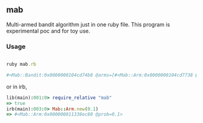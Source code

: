 ## mab

Multi-armed bandit algorithm just in one ruby file.
This program is experimental poc and for toy use.

### Usage

```ruby

ruby mab.rb

#<Mab::Bandit:0x0000000104cd74b8 @arms=[#<Mab::Arm:0x0000000104cd7738 @prob=0.2>, #<Mab::Arm:0x0000000104cd7670 @prob=0.5>, #<Mab::Arm:0x0000000104cd7620 @prob=0.6>], @rewards={0=>146, 1=>322, 2=>402}, @strategy=Mab::Strategy::EpsilonGreedy, @t=2000>
````

or in irb,

```ruby
lib(main):001:0> require_relative "mab"
=> true
irb(main):003:0> Mab::Arm.new(0.1)
=> #<Mab::Arm:0x000000011338ec80 @prob=0.1>
```
